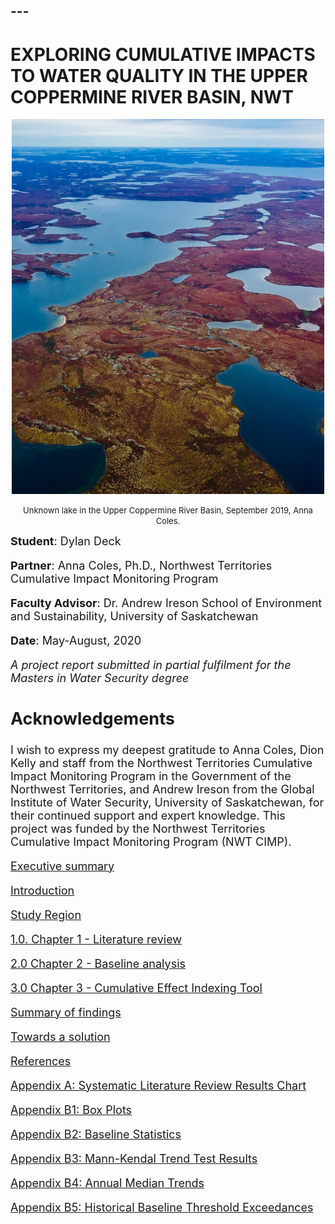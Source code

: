 <h2 id="-">---</h2>
<h1 id="exploring-cumulative-impacts-to-water-quality-in-the-upper-coppermine-river-basin-nwt">EXPLORING CUMULATIVE IMPACTS TO WATER QUALITY IN THE UPPER COPPERMINE RIVER BASIN, NWT</h1>
<div align="center">

<p><img src="IMG_8632.jpg" alt="Coppermine" width="500" height="600" ></p>
<p><font size="-1"> Unknown lake in the Upper Coppermine River Basin, September 2019, Anna Coles.</p>
<div align="left">

<p><font size="+1"> <strong>Student</strong>: Dylan Deck</p>
<p><strong>Partner</strong>: Anna Coles, Ph.D., Northwest Territories Cumulative Impact Monitoring Program</p>
<p><strong>Faculty Advisor</strong>: Dr. Andrew Ireson School of Environment and Sustainability, University of Saskatchewan</p>
<p><strong>Date</strong>: May-August, 2020</p>
<p><em>A project report submitted in partial fulfilment for the Masters in Water Security degree</em></p>
<h2 id="acknowledgements">Acknowledgements</h2>
<p>I wish to express my deepest gratitude to Anna Coles, Dion Kelly and staff from the Northwest Territories Cumulative Impact Monitoring Program in the Government of the Northwest Territories, and Andrew Ireson from the Global Institute of Water Security, University of Saskatchewan, for their continued support and expert knowledge. This project was funded by the Northwest Territories Cumulative Impact Monitoring Program (NWT CIMP).</p>
<p><a href="execsum.md">Executive summary</a></p>
<p><a href="intro.md">Introduction</a></p>
<p><a href="site.md">Study Region</a></p>
<p><a href="Chapter1.md">1.0. Chapter 1 - Literature review</a> </p>
<p><a href="Chapter2.md">2.0 Chapter 2 - Baseline analysis</a></p>
<p><a href="Chapter3.md">3.0 Chapter 3 - Cumulative Effect Indexing Tool</a></p>
<p><a href="findings.md">Summary of findings</a></p>
<p><a href="solution.md">Towards a solution</a></p>
<p><a href="references.md">References</a></p>
<p><a href="appendixA.md">Appendix A: Systematic Literature Review Results Chart</a></p>
<p><a href="appendixB1.md">Appendix B1: Box Plots</a></p>
<p><a href="appendixB2.md">Appendix B2: Baseline Statistics</a></p>
<p><a href="appendixB3.md">Appendix B3: Mann-Kendal Trend Test Results</a></p>
<p><a href="appendixB4.md">Appendix B4: Annual Median Trends</a></p>
<p><a href="appendixB5.md">Appendix B5: Historical Baseline Threshold Exceedances</a></p>

